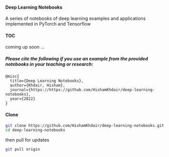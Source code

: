 #### Deep Learning Notebooks
A series of notebooks of deep learning examples and applications implemented in PyTorch and Tensorflow

#### TOC 

coming up soon ...

##### Please cite the following if you use an example from the provided notebooks in your teaching or research:

```
@misc{
  title={Deep Learning Notebooks},
  author={Khdair, Hisham},
  journal={https://https://github.com/HishamKhdair/deep-learning-notebooks},
  year={2022}
}
```

#### Clone 
```bash
git clone https://github.com/HishamKhdair/deep-learning-notebooks.git
cd deep-learning-notebooks
```
then pull for updates
```bash
git pull origin
```

